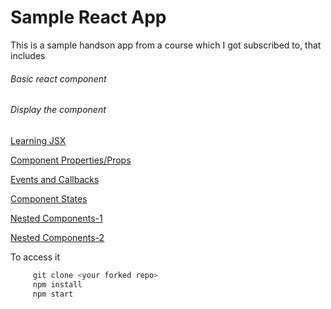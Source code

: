 # Sample React App

This is a sample handson app from a course which I got subscribed to, that includes

###### Basic react component

###### Display the component

[Learning JSX](docs/LEARN-JSX.md)

[Component Properties/Props](docs/COMPONENT-PROPS.md)

[Events and Callbacks](docs/EVENTS-CALLBACKS.md)

[Component States](docs/COMPONENT-STATES.md)

[Nested Components-1](docs/NESTED-COMPONENTS-1.md)

[Nested Components-2](docs/NESTED-COMPONENTS-2.md)


To access it
```javascript
     git clone <your forked repo>
     npm install
     npm start
```